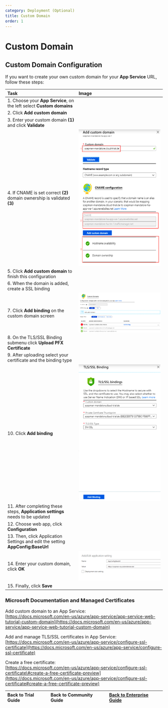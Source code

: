 ```yaml
---
category: Deployment (Optional)
title: Custom Domain
order: 1
---
```


# Custom Domain

## Custom Domain Configuration

If you want to create your own custom domain for your **App Service** URL, follow these steps:

| Task | Image |
| :--- | :--- |
| 1. Choose your **App Service**, on the left select **Custom domains** |  |
| 2. Click **Add custom domain** |  |
| 3. Enter your custom domain **\(1\)** and click **Validate** |  |
| 4. If CNAME is set correct **\(2\)** domain ownership is validated **\(3\)** | [![AddCustomDomain](.gitbook/assets/scepman_cname1.png)](https://github.com/glueckkanja/gk-scepman-docs/tree/8dd5e83c3dd91576810d6a7f58bb173cb6cc9536/docs/media/scepman_cname1.png) |
| 5. Click **Add custom domain** to finish this configuration |  |
| 6. When the domain is added, create a SSL binding |  |
| 7. Click **Add binding** on the custom domain screen | [![AddBinding](.gitbook/assets/scepman_cname2.png)](https://github.com/glueckkanja/gk-scepman-docs/tree/8dd5e83c3dd91576810d6a7f58bb173cb6cc9536/docs/media/scepman_cname2.png) |
| 8. On the TLS/SSL Binding submenu click **Upload PFX Certificate** |  |
| 9. After uploading select your certificate and the binding type |  |
| 10. Click **Add binding** | [![TLS/SSL](.gitbook/assets/scepman_cname3.png)](https://github.com/glueckkanja/gk-scepman-docs/tree/8dd5e83c3dd91576810d6a7f58bb173cb6cc9536/docs/media/scepman_cname3.png) |
| 11. After completing these steps, **Application settings** needs to be updated |  |
| 12. Choose web app, click **Configuration** |  |
| 13. Then, click Application Settings and edit the setting **AppConfig:BaseUrl** |  |
| 14. Enter your custom domain, click **OK** | [![EditAppSetting](.gitbook/assets/scepman_cname4_1.png)](https://github.com/glueckkanja/gk-scepman-docs/tree/8dd5e83c3dd91576810d6a7f58bb173cb6cc9536/docs/media/scepman_cname4.png) |
| 15. Finally, click **Save** |  |

### Microsoft Documentation and Managed Certificates

Add custom domain to an App Service:  
[https://docs.microsoft.com/en-us/azure/app-service/app-service-web-tutorial-custom-domain](https://docs.microsoft.com/en-us/azure/app-service/app-service-web-tutorial-custom-domain)

Add and manage TLS/SSL certificates in App Service:  
[https://docs.microsoft.com/en-us/azure/app-service/configure-ssl-certificate](https://docs.microsoft.com/en-us/azure/app-service/configure-ssl-certificate)

Create a free certificate:  
[https://docs.microsoft.com/en-us/azure/app-service/configure-ssl-certificate\#create-a-free-certificate-preview](https://docs.microsoft.com/en-us/azure/app-service/configure-ssl-certificate#create-a-free-certificate-preview) 

| Back to Trial Guide | Back to Community Guide | ​[Back to Enterprise Guide](getting-started/enterprise-guide.md#step-3-configure-a-custom-domain-and-ssl-certificate)​ |
| :--- | :--- | :--- |


